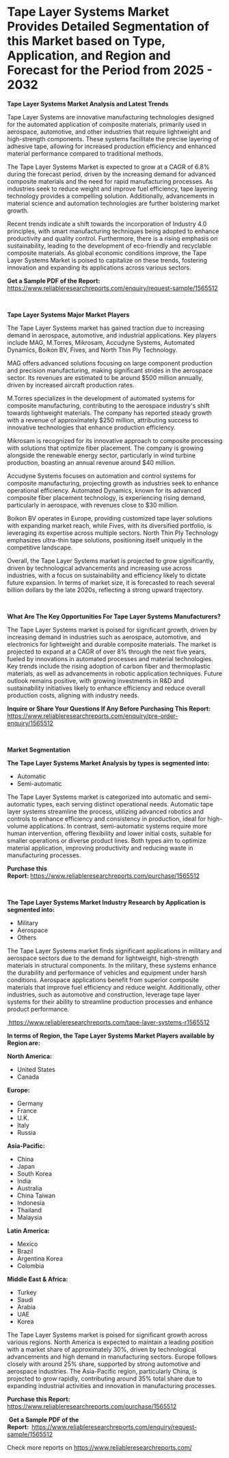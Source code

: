 <p><h1>Tape Layer Systems Market Provides Detailed Segmentation of this Market based on Type, Application, and Region and Forecast for the Period from 2025 - 2032</h1></p><p><strong>Tape Layer Systems Market Analysis and Latest Trends</strong></p>
<p><p>Tape Layer Systems are innovative manufacturing technologies designed for the automated application of composite materials, primarily used in aerospace, automotive, and other industries that require lightweight and high-strength components. These systems facilitate the precise layering of adhesive tape, allowing for increased production efficiency and enhanced material performance compared to traditional methods.</p><p>The Tape Layer Systems Market is expected to grow at a CAGR of 6.8% during the forecast period, driven by the increasing demand for advanced composite materials and the need for rapid manufacturing processes. As industries seek to reduce weight and improve fuel efficiency, tape layering technology provides a compelling solution. Additionally, advancements in material science and automation technologies are further bolstering market growth.</p><p>Recent trends indicate a shift towards the incorporation of Industry 4.0 principles, with smart manufacturing techniques being adopted to enhance productivity and quality control. Furthermore, there is a rising emphasis on sustainability, leading to the development of eco-friendly and recyclable composite materials. As global economic conditions improve, the Tape Layer Systems Market is poised to capitalize on these trends, fostering innovation and expanding its applications across various sectors.</p></p>
<p><strong>Get a Sample PDF of the Report:&nbsp;</strong> <a href="https://www.reliableresearchreports.com/enquiry/request-sample/1565512?utm_campaign=41&utm_medium=2&utm_source=Github&utm_content=ia&utm_term=25022025&utm_id=tape-layer-systems">https://www.reliableresearchreports.com/enquiry/request-sample/1565512</a></p>
<p>&nbsp;</p>
<p><strong>Tape Layer Systems Major Market Players</strong></p>
<p><p>The Tape Layer Systems market has gained traction due to increasing demand in aerospace, automotive, and industrial applications. Key players include MAG, M.Torres, Mikrosam, Accudyne Systems, Automated Dynamics, Boikon BV, Fives, and North Thin Ply Technology.</p><p>MAG offers advanced solutions focusing on large component production and precision manufacturing, making significant strides in the aerospace sector. Its revenues are estimated to be around $500 million annually, driven by increased aircraft production rates.</p><p>M.Torres specializes in the development of automated systems for composite manufacturing, contributing to the aerospace industry's shift towards lightweight materials. The company has reported steady growth with a revenue of approximately $250 million, attributing success to innovative technologies that enhance production efficiency.</p><p>Mikrosam is recognized for its innovative approach to composite processing with solutions that optimize fiber placement. The company is growing alongside the renewable energy sector, particularly in wind turbine production, boasting an annual revenue around $40 million. </p><p>Accudyne Systems focuses on automation and control systems for composite manufacturing, projecting growth as industries seek to enhance operational efficiency. Automated Dynamics, known for its advanced composite fiber placement technology, is experiencing rising demand, particularly in aerospace, with revenues close to $30 million.</p><p>Boikon BV operates in Europe, providing customized tape layer solutions with expanding market reach, while Fives, with its diversified portfolio, is leveraging its expertise across multiple sectors. North Thin Ply Technology emphasizes ultra-thin tape solutions, positioning itself uniquely in the competitive landscape.</p><p>Overall, the Tape Layer Systems market is projected to grow significantly, driven by technological advancements and increasing use across industries, with a focus on sustainability and efficiency likely to dictate future expansion. In terms of market size, it is forecasted to reach several billion dollars by the late 2020s, reflecting a strong upward trajectory.</p></p>
<p>&nbsp;</p>
<p><strong>What Are The Key Opportunities For Tape Layer Systems Manufacturers?</strong></p>
<p><p>The Tape Layer Systems market is poised for significant growth, driven by increasing demand in industries such as aerospace, automotive, and electronics for lightweight and durable composite materials. The market is projected to expand at a CAGR of over 8% through the next five years, fueled by innovations in automated processes and material technologies. Key trends include the rising adoption of carbon fiber and thermoplastic materials, as well as advancements in robotic application techniques. Future outlook remains positive, with growing investments in R&D and sustainability initiatives likely to enhance efficiency and reduce overall production costs, aligning with industry needs.</p></p>
<p><strong>Inquire or Share Your Questions If Any Before Purchasing This Report:</strong> <a href="https://www.reliableresearchreports.com/enquiry/pre-order-enquiry/1565512?utm_campaign=41&utm_medium=2&utm_source=Github&utm_content=ia&utm_term=25022025&utm_id=tape-layer-systems">https://www.reliableresearchreports.com/enquiry/pre-order-enquiry/1565512</a></p>
<p>&nbsp;</p>
<p><strong>Market Segmentation</strong></p>
<p><strong>The Tape Layer Systems Market Analysis by types is segmented into:</strong></p>
<p><ul><li>Automatic</li><li>Semi-automatic</li></ul></p>
<p><p>The Tape Layer Systems market is categorized into automatic and semi-automatic types, each serving distinct operational needs. Automatic tape layer systems streamline the process, utilizing advanced robotics and controls to enhance efficiency and consistency in production, ideal for high-volume applications. In contrast, semi-automatic systems require more human intervention, offering flexibility and lower initial costs, suitable for smaller operations or diverse product lines. Both types aim to optimize material application, improving productivity and reducing waste in manufacturing processes.</p></p>
<p><strong>Purchase this Report:&nbsp;</strong><a href="https://www.reliableresearchreports.com/purchase/1565512?utm_campaign=41&utm_medium=2&utm_source=Github&utm_content=ia&utm_term=25022025&utm_id=tape-layer-systems">https://www.reliableresearchreports.com/purchase/1565512</a></p>
<p>&nbsp;</p>
<p><strong>The Tape Layer Systems Market Industry Research by Application is segmented into:</strong></p>
<p><ul><li>Military</li><li>Aerospace</li><li>Others</li></ul></p>
<p><p>The Tape Layer Systems market finds significant applications in military and aerospace sectors due to the demand for lightweight, high-strength materials in structural components. In the military, these systems enhance the durability and performance of vehicles and equipment under harsh conditions. Aerospace applications benefit from superior composite materials that improve fuel efficiency and reduce weight. Additionally, other industries, such as automotive and construction, leverage tape layer systems for their ability to streamline production processes and enhance product performance.</p></p>
<p><a href="https://www.reliableresearchreports.com/tape-layer-systems-r1565512?utm_campaign=41&utm_medium=2&utm_source=Github&utm_content=ia&utm_term=25022025&utm_id=tape-layer-systems">&nbsp;https://www.reliableresearchreports.com/tape-layer-systems-r1565512</a></p>
<p><strong>In terms of Region, the Tape Layer Systems Market Players available by Region are:</strong></p>
<p>
    <p> <strong> North America: </strong>
        <ul>
            <li>United States</li>
            <li>Canada</li>
        </ul>
        </p> 
    <p> <strong> Europe: </strong>
        <ul>
            <li>Germany</li>
            <li>France</li>
            <li>U.K.</li>
            <li>Italy</li>
            <li>Russia</li>
        </ul>
        </p> 
    <p> <strong> Asia-Pacific: </strong>
        <ul>
            <li>China</li>
            <li>Japan</li>
            <li>South Korea</li>
            <li>India</li>
            <li>Australia</li>
            <li>China Taiwan</li>
            <li>Indonesia</li>
            <li>Thailand</li>
            <li>Malaysia</li>
        </ul>
        </p> 
    <p> <strong> Latin America: </strong>
        <ul>
            <li>Mexico</li>
            <li>Brazil</li>
            <li>Argentina Korea</li>
            <li>Colombia</li>
        </ul>
        </p> 
    <p> <strong> Middle East & Africa: </strong>
        <ul>
            <li>Turkey</li>
            <li>Saudi</li>
            <li>Arabia</li>
            <li>UAE</li>
            <li>Korea</li>
        </ul>
    </p>
    </p>
<p><p>The Tape Layer Systems market is poised for significant growth across various regions. North America is expected to maintain a leading position with a market share of approximately 30%, driven by technological advancements and high demand in manufacturing sectors. Europe follows closely with around 25% share, supported by strong automotive and aerospace industries. The Asia-Pacific region, particularly China, is projected to grow rapidly, contributing around 35% total share due to expanding industrial activities and innovation in manufacturing processes.</p></p>
<p><strong>Purchase this Report: </strong><a href="https://www.reliableresearchreports.com/purchase/1565512?utm_campaign=41&utm_medium=2&utm_source=Github&utm_content=ia&utm_term=25022025&utm_id=tape-layer-systems">https://www.reliableresearchreports.com/purchase/1565512</a></p>
<p>&nbsp;<strong>Get a Sample PDF of the Report:&nbsp;&nbsp;</strong><a href="https://www.reliableresearchreports.com/enquiry/request-sample/1565512?utm_campaign=41&utm_medium=2&utm_source=Github&utm_content=ia&utm_term=25022025&utm_id=tape-layer-systems">https://www.reliableresearchreports.com/enquiry/request-sample/1565512</a></p>
<p><strong></strong></p>
<p>Check more reports on <a href="https://www.reliableresearchreports.com/?utm_campaign=41&utm_medium=2&utm_source=Github&utm_content=ia&utm_term=25022025&utm_id=tape-layer-systems">https://www.reliableresearchreports.com/</a></p>